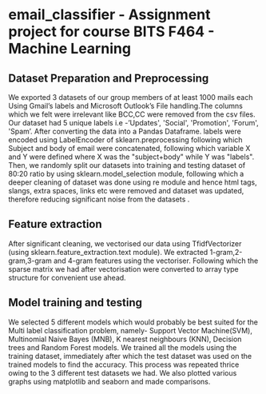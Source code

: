 # email_classifier - Assignment project for course BITS F464 - Machine Learning

## Dataset Preparation and Preprocessing
We exported 3 datasets of our group members of at least 1000 mails each Using
Gmail’s labels and Microsoft Outlook’s File handling.The columns which we felt were
irrelevant like BCC,CC were removed from the csv files. Our dataset had 5 unique
labels i.e -’Updates', 'Social', 'Promotion', 'Forum', 'Spam’. After converting the data into
a Pandas Dataframe. labels were encoded using LabelEncoder of
sklearn.preprocessing following which Subject and body of email were concatenated,
following which variable X and Y were defined where X was the "subject+body" while Y
was "labels". Then, we randomly split our datasets into training and testing dataset of
80:20 ratio by using sklearn.model_selection module, following which a deeper cleaning
of dataset was done using re module and hence html tags, slangs, extra spaces, links
etc were removed and dataset was updated, therefore reducing significant noise from
the datasets .
## Feature extraction
After significant cleaning, we vectorised our data using TfidfVectorizer (using
sklearn.feature_extraction.text module). We extracted 1-gram,2-gram,3-gram and
4-gram features using the vectoriser. Following which the sparse matrix we had after
vectorisation were converted to array type structure for convenient use ahead.
## Model training and testing
We selected 5 different models which would probably be best suited for the Multi label
classification problem, namely- Support Vector Machine(SVM), Multinomial Naive Bayes
(MNB), K nearest neighbours (KNN), Decision trees and Random Forest models.
We trained all the models using the training dataset, immediately after which the test
dataset was used on the trained models to find the accuracy. This process was
repeated thrice owing to the 3 different test datasets we had. We also plotted various
graphs using matplotlib and seaborn and made comparisons.

